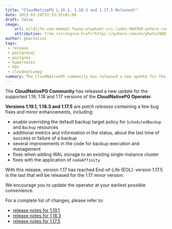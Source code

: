 ```yaml
---
title: "CloudNativePG 1.19.1, 1.18.3 and 1.17.5 Released!"
date: 2023-03-20T13:33:32+01:00
draft: false
image:
    url: wildlife-zoo-mammal-fauna-elephant-sri-lanka-988769-pxhere.com.jpg
    attribution: from <strong><a href="https://pxhere.com/en/photo/988769?utm_content=clipUser&utm_medium=referral&utm_source=pxhere">PxHere</a></strong>
author: gbartolini
tags:
 - release
 - postgresql
 - postgres
 - kubernetes
 - k8s
 - cloudnativepg
summary: The CloudNativePG community has released a new update for the supported 1.19, 1.18 and 1.17 versions of the CloudNativePG operator. Version 1.17 has reached End-of-Life (EOL).
---
```

The **CloudNativePG Community** has released a new update for the supported
1.19, 1.18 and 1.17 versions of the **CloudNativePG Operator**.

**Versions 1.19.1, 1.18.3 and 1.17.5** are *patch releases* containing a few
bug fixes and minor enhancements, including:

- enable overriding the default backup target policy for `ScheduledBackup` and
  `Backup` resources
- additional metrics and information in the status, about the last time of
  success or failure of a backup
- several improvements in the code for backup execution and management
- fixes when adding WAL storage to an existing single-instance cluster
- fixes with the application of `nodeAffinity`

With this release, version 1.17 has reached End-of-Life (EOL): version 1.17.5
is the last that will be released for the 1.17 minor version.

We encourage you to update the operator at your earliest possible convenience.

For a complete list of changes, please refer to:

- [release notes for 1.19.1](https://cloudnative-pg.io/documentation/1.19/release_notes/v1.19/)
- [release notes for 1.18.3](https://cloudnative-pg.io/documentation/1.18/release_notes/v1.18/)
- [release notes for 1.17.5](https://cloudnative-pg.io/documentation/1.17/release_notes/v1.17/)

<!--
# About CloudNativePg

[CloudNativePG](https://cloudnative-pg.io) is an open source Kubernetes
Operator for PostgreSQL workloads that orchestrates the full life cycle of a
PostgreSQL cluster, from bootstrapping and configuration, through high
availability and connection routing, to backups and disaster recovery.
CloudNativePG relies on PostgreSQL’s native streaming replication to distribute
data across pods, nodes, and zones, using standard Kubernetes patterns.
Replicas can be scaled up and down in a Kubernetes native manner, and the
operator automatically and safely reconfigure replication as appropriate.
[CloudNativePG is a project originally created and supported by EDB](https://www.enterprisedb.com/products/cloud-native-postgresql-kubernetes-ha-clusters-k8s-containers-scalable).

-->
<!--
Tweet
Proud to announce #CloudNativePG 1.19.1, 1.18.3 and 1.17.5 are out! Update now!

This patch release contains several fixes as well as improvements in the backup area.

Read more https://cloudnative-pg.io/blog/cloudnative-pg-1-19-1-released/!

#PostgreSQL #operator #Kubernetes #k8s #databases #postgres #oss
--->
